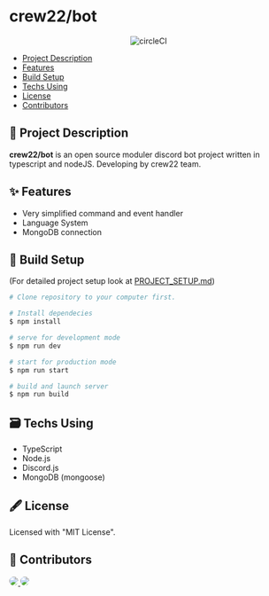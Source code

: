 # crew22/bot
<div align="center">

![circleCI](https://circleci.com/gh/crew22/bot.svg?style=svg)

</div>

- [Project Description](#-project-description)
- [Features](#-features)
- [Build Setup](#-build-setup)
- [Techs Using](#%EF%B8%8F-techs-using)
- [License](#%EF%B8%8F-license)
- [Contributors](#-contributors)

## 📜 Project Description

**crew22/bot** is an open source moduler discord bot project written in typescript and nodeJS. Developing by crew22 team.

## ✨ Features

- Very simplified command and event handler
- Language System
- MongoDB connection

## 🧰 Build Setup
(For detailed project setup look at [PROJECT_SETUP.md](https://github.com/crew22/bot/blob/beta/PROJECT_SETUP.md))

```bash
# Clone repository to your computer first.

# Install dependecies
$ npm install

# serve for development mode
$ npm run dev

# start for production mode
$ npm run start

# build and launch server
$ npm run build
```

## 🗃️ Techs Using
- TypeScript
- Node.js
- Discord.js 
- MongoDB (mongoose)

## 🖋️ License

Licensed with "MIT License".


## 🙌 Contributors


<a href="https://github.com/ataege" style="border-radius: 50% !important;">
  <img src="https://avatars.githubusercontent.com/u/64982472?size=50" style="border-radius: 50% !important;">
</a>

<a href="https://github.com/UmutGulmez" style="border-radius: 50% !important;">
  <img src="https://avatars3.githubusercontent.com/u/33429919?size=50" style="border-radius: 50% !important;">
</a>
